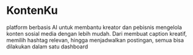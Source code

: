# KontenKu
platform berbasis AI untuk membantu kreator dan pebisnis mengelola konten sosial media dengan lebih mudah. Dari membuat caption kreatif, memilih hashtag relevan, hingga menjadwalkan postingan, semua bisa dilakukan dalam satu dashboard
